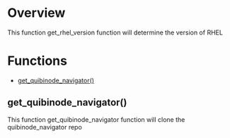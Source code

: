 # Overview

This function get_rhel_version function will determine the version of RHEL


# Functions
* [get_quibinode_navigator()](#get_quibinode_navigator)


## get_quibinode_navigator()

This function get_quibinode_navigator function will clone the quibinode_navigator repo


